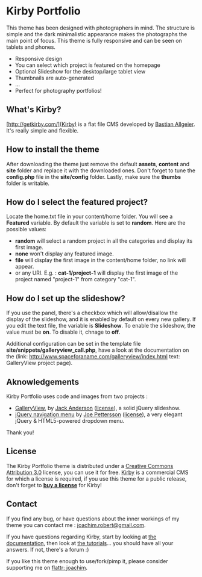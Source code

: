 Kirby Portfolio
===============

This theme has been designed with photographers in mind. The structure is simple and the dark minimalistic appearance makes the photographs the main point of focus. This theme is fully responsive and can be seen on tablets and phones.

- Responsive design
- You can select which project is featured on the homepage
- Optional Slideshow for the desktop/large tablet view
- Thumbnails are auto-generated
- ...
- Perfect for photography portfolios!

## What's Kirby?
[http://getkirby.com/](Kirby) is a flat file CMS developed by [Bastian Allgeier](http://bastianallgeier.com). It's really simple and flexible.

## How to install the theme
After downloading the theme just remove the default **assets**, **content** and **site** folder and replace it with the downloaded ones. Don't forget to tune the **config.php** file in the **site/config** folder. Lastly, make sure the **thumbs** folder is writable.

## How do I select the featured project?

Locate the home.txt file in your content/home folder. You will see a  __Featured__ variable. By default the variable is set to __random__. Here are the possible values:

- __random__ will select a random project in all the categories and display its first image.
- __none__ won't display any featured image.
- __file__ will display the first image in the content/home folder, no link will appear.
- or any URI. E.g. : __cat-1/project-1__ will display the first image of the project named "project-1" from category "cat-1".

## How do I set up the slideshow?

If you use the panel, there's a checkbox which will allow/disallow the display of the slideshow, and it is enabled by default on every new gallery. If you edit the text file, the variable is __Slideshow__. To enable the slideshow, the value must be __on__. To disable it, chnage to __off__.

Additional configuration can be set in the template file **site/snippets/galleryview_call.php**, have a look at the documentation on the (link: http://www.spaceforaname.com/galleryview/index.html text: GalleryView project page).

## Aknowledgements

Kirby Portfolio uses code and images from two projects :
- [GalleryView](https://github.com/jackwanders/GalleryView), by [Jack Anderson](http://www.spaceforaname.com/) ([license](https://github.com/jackwanders/GalleryView/blob/master/LICENSE.txt)), a solid jQuery slideshow.
- [jQuery navigation menu](https://github.com/JoePettersson/jQuery-powered-HTML5-navigation-menu) by [Joe Pettersson](http://www.joepettersson.com/) ([license](http://www.joepettersson.com/licensing/)), a very elegant jQuery & HTML5-powered dropdown menu.

Thank you!

## License
The Kirby Portfolio theme is distributed under a [Creative Commons Attribution 3.0](http://creativecommons.org/licenses/by/3.0/) license, you can use it for free. [Kirby](http://getkirby.com) is a commercial CMS for which a license is required, if you use this theme for a public release, don't forget to **[buy a license](http://getkirby.com/buy)** for Kirby!

## Contact

If you find any bug, or have questions about the inner workings of my theme you can contact me : <joachim.robert@gmail.com>.

If you have questions regarding Kirby, start by looking at [the documentation](http://getkirby.com/docs), then look at [the tutorials](http://getkirby.com/tutorials)... you should have all your answers. If not, there's a forum :)

If you like this theme enough to use/fork/pimp it, please consider supporting me on [flattr: joachim](https://flattr.com/profile/joachim).
